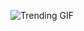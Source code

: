 
<!-- GIF_SECTION -->
![Trending GIF](https://media3.giphy.com/media/v1.Y2lkPThiYjIxNzcyZThna2E0bW1keWNudTRzbjM5ejFqejRtbnlscHA3YXkxY2lxaXN6OCZlcD12MV9naWZzX3NlYXJjaCZjdD1n/xT9IgzoKnwFNmISR8I/giphy.gif)
<!-- END_GIF_SECTION -->

